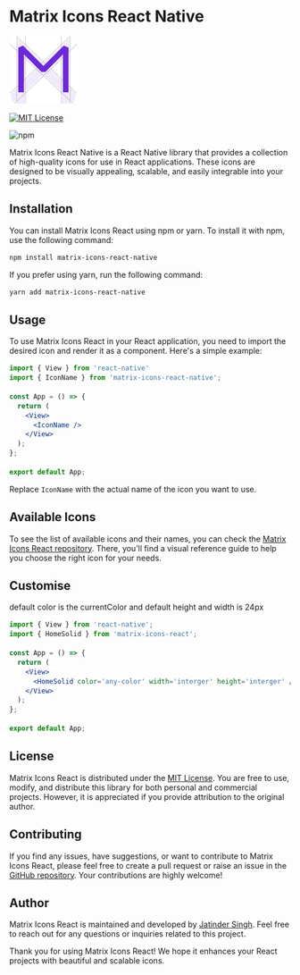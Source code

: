 # Matrix Icons React Native

![Matrix Icons React Logo](https://raw.githubusercontent.com/jatinder-singh221/matrix-icons-react/main/Matrix.svg)

[![MIT License](https://img.shields.io/badge/License-MIT-blue.svg)](https://github.com/jatinder-singh221/matrix-icons-react/blob/main/LICENSE)

![npm](https://img.shields.io/npm/v/matrix-icons-react?color=green)

Matrix Icons React Native is a React Native library that provides a collection of high-quality icons for use in React applications. These icons are designed to be visually appealing, scalable, and easily integrable into your projects.

## Installation

You can install Matrix Icons React using npm or yarn. To install it with npm, use the following command:

```bash
npm install matrix-icons-react-native
```

If you prefer using yarn, run the following command:

```bash
yarn add matrix-icons-react-native
```

## Usage

To use Matrix Icons React in your React application, you need to import the desired icon and render it as a component. Here's a simple example:

```jsx
import { View } from 'react-native'
import { IconName } from 'matrix-icons-react-native';

const App = () => {
  return (
    <View>
      <IconName />
    </View>
  );
};

export default App;
```

Replace `IconName` with the actual name of the icon you want to use.

## Available Icons

To see the list of available icons and their names, you can check the [Matrix Icons React repository](https://). There, you'll find a visual reference guide to help you choose the right icon for your needs.


## Customise

default color is the currentColor and default height and width is 24px

```jsx
import { View } from 'react-native';
import { HomeSolid } from 'matrix-icons-react';

const App = () => {
  return (
    <View>
      <HomeSolid color='any-color' width='interger' height='interger' />
    </View>
  );
};

export default App;

```

## License

Matrix Icons React is distributed under the [MIT License](https://github.com/jatinder-singh221/matrix-icons-react-native/blob/main/LICENSE). You are free to use, modify, and distribute this library for both personal and commercial projects. However, it is appreciated if you provide attribution to the original author.

## Contributing

If you find any issues, have suggestions, or want to contribute to Matrix Icons React, please feel free to create a pull request or raise an issue in the [GitHub repository](https://github.com/jatinder-singh221/matrix-icons-react-native). Your contributions are highly welcome!

## Author

Matrix Icons React is maintained and developed by [Jatinder Singh](https://github.com/jatinder-singh221). Feel free to reach out for any questions or inquiries related to this project.

Thank you for using Matrix Icons React! We hope it enhances your React projects with beautiful and scalable icons.